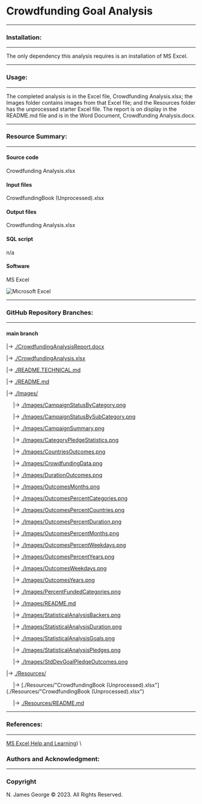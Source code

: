 # **Crowdfunding Goal Analysis**

----

### **Installation:**

----

The only dependency this analysis requires is an installation of MS Excel.

----

### **Usage:**

----

The completed analysis is in the Excel file, Crowdfunding Analysis.xlsx; the Images folder contains images from that Excel file; and the Resources folder has the unprocessed starter Excel file.  The report is on display in the README.md file and is in the Word Document, Crowdfunding Analysis.docx.

----

### **Resource Summary:**

----

#### Source code

Crowdfunding Analysis.xlsx

#### Input files

CrowdfundingBook (Unprocessed).xlsx

#### Output files

Crowdfunding Analysis.xlsx

#### SQL script

n/a

#### Software

MS Excel

![Microsoft Excel](https://img.shields.io/badge/Microsoft_Excel-217346?style=for-the-badge&logo=microsoft-excel&logoColor=white)

----

### **GitHub Repository Branches:**

----

#### main branch 

|&rarr; [./CrowdfundingAnalysisReport.docx](./CrowdfundingAnalysisReport.docx)

|&rarr; [./CrowdfundingAnalysis.xlsx](./CrowdfundingAnalysis.xlsx)

|&rarr; [./README.TECHNICAL.md](./README.TECHNICAL.md)

|&rarr; [./README.md](./README.md)

|&rarr; [./Images/](./Images/)

  &emsp; |&rarr; [./Images/CampaignStatusByCategory.png](./Images/CampaignStatusByCategory.png)
  
  &emsp; |&rarr; [./Images/CampaignStatusBySubCategory.png](./Images/CampaignStatusBySubCategory.png)
  
  &emsp; |&rarr; [./Images/CampaignSummary.png](./Images/CampaignSummary.png)
  
  &emsp; |&rarr; [./Images/CategoryPledgeStatistics.png](./Images/CategoryPledgeStatistics.png)
  
  &emsp; |&rarr; [./Images/CountriesOutcomes.png](./Images/CountriesOutcomes.png)
  
  &emsp; |&rarr; [./Images/CrowdfundingData.png](./Images/CrowdfundingData.png)
  
  &emsp; |&rarr; [./Images/DurationOutcomes.png](./Images/DurationOutcomes.png)
  
  &emsp; |&rarr; [./Images/OutcomesMonths.png](./Images/OutcomesMonths.png)

  &emsp; |&rarr; [./Images/OutcomesPercentCategories.png](./Images/OutcomesPercentCategories.png)

  &emsp; |&rarr; [./Images/OutcomesPercentCountries.png](./Images/OutcomesPercentCountries.png)

  &emsp; |&rarr; [./Images/OutcomesPercentDuration.png](./Images/OutcomesPercentDuration.png)

  &emsp; |&rarr; [./Images/OutcomesPercentMonths.png](./Images/OutcomesPercentMonths.png)
  
  &emsp; |&rarr; [./Images/OutcomesPercentWeekdays.png](./Images/OutcomesPercentWeekdays.png)

  &emsp; |&rarr; [./Images/OutcomesPercentYears.png](./Images/OutcomesPercentYears.png)
  
  &emsp; |&rarr; [./Images/OutcomesWeekdays.png](./Images/OutcomesWeekdays.png)

  &emsp; |&rarr; [./Images/OutcomesYears.png](./Images/OutcomesYears.png)

  &emsp; |&rarr; [./Images/PercentFundedCategories.png](./Images/PercentFundedCategories.png)

  &emsp; |&rarr; [./Images/README.md](./Images/README.md)

  &emsp; |&rarr; [./Images/StatisticalAnalysisBackers.png](./Images/StatisticalAnalysisBackers.png)

  &emsp; |&rarr; [./Images/StatisticalAnalysisDuration.png](./Images/StatisticalAnalysisDuration.png)

  &emsp; |&rarr; [./Images/StatisticalAnalysisGoals.png](./Images/StatisticalAnalysisGoals.png)

  &emsp; |&rarr; [./Images/StatisticalAnalysisPledges.png](./Images/StatisticalAnalysisPledges.png)

  &emsp; |&rarr; [./Images/StdDevGoalPledgeOutcomes.png](./Images/StdDevGoalPledgeOutcomes.png)  
  
|&rarr; [./Resources/](./Resources/)

  &emsp; |&rarr; [./Resources/"CrowdfundingBook (Unprocessed).xlsx"](./Resources/"CrowdfundingBook (Unprocessed).xlsx")

  &emsp; |&rarr; [./Resources/README.md](./Resources/README.md)

----

### **References:**

----

[MS Excel Help and Learning](https://support.microsoft.com/en-us/excel)) \


### **Authors and Acknowledgment:**

----

### Copyright

N. James George © 2023. All Rights Reserved.
